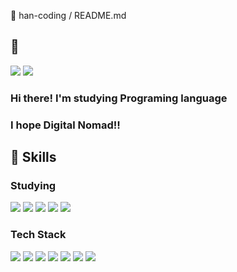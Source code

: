 👋 han-coding / README.md
## 🏡 
<img src="https://img.shields.io/badge/Blog-FFE01B?style=flat&logo=Bloglovin&logoColor=white" />  <img src="https://img.shields.io/badge/hdh95hdh@gmail.com-EA4335?style=flat&logo=Gmail&logoColor=white"/>

### Hi there! I'm studying Programing language<br/>
### I hope Digital Nomad!!


## 👊 Skills
### Studying
<img src="https://img.shields.io/badge/TypeScript-3178C6?style=flat&logo=TypeScript&logoColor=white"/>  <img src="https://img.shields.io/badge/JAVA-007396?style=flat&logo=Java&logoColor=white"/>  <img src="https://img.shields.io/badge/SpringBoot-6DB33F?style=flat&logo=Spring Boot&logoColor=white"/>  <img src="https://img.shields.io/badge/SpringBoot-6DB33F?style=flat&logo=Spring Boot&logoColor=white"/>  <img src="https://img.shields.io/badge/ReactNative-61DAFB?style=flat&logo=React&logoColor=white"/>

### Tech Stack
<img src="https://img.shields.io/badge/HTML5-E34F26?style=flat&logo=HTML5&logoColor=white"/>  <img src="https://img.shields.io/badge/CSS3-1572B6?style=flat&logo=CSS3&logoColor=white"/>  <img src="https://img.shields.io/badge/JavaScript-F7DF1E?style=flat&logo=JavaScript&logoColor=white"/>  <img src="https://img.shields.io/badge/React-61DAFB?style=flat&logo=React&logoColor=white"/>  <img src="https://img.shields.io/badge/NodeJs-339933?style=flat&logo=Node.js&logoColor=white"/>  <img src="https://img.shields.io/badge/Python-3776AB?style=flat&logo=Python&logoColor=white"/>  <img src="https://img.shields.io/badge/MongoDB-47A248?style=flat&logo=MongoDB&logoColor=white"/>






